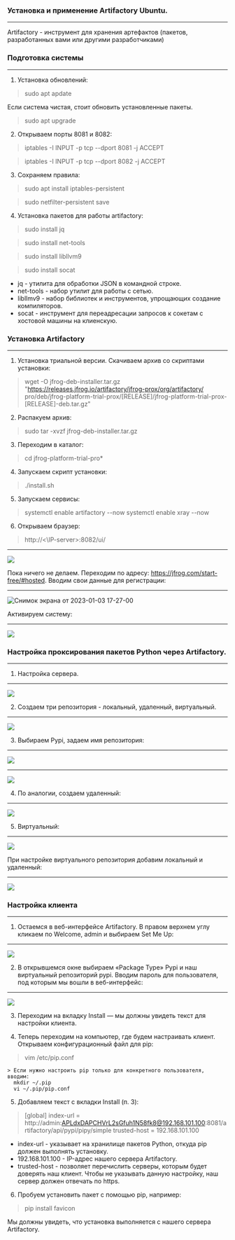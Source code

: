 ### Установка и применение Artifactory Ubuntu.
---
Artifactory - инструмент для хранения артефактов (пакетов, разработанных вами или другими разработчиками)
### Подготовка системы
---
1. Установка обновлений:
  > sudo apt apdate

   Если система чистая, стоит обновить установленные пакеты.
  > sudo apt upgrade

2. Открываем порты 8081 и 8082:
  > iptables -I INPUT -p tcp --dport 8081 -j ACCEPT

  > iptables -I INPUT -p tcp --dport 8082 -j ACCEPT


3. Сохраняем правила:
  > sudo apt install iptables-persistent

  > sudo netfilter-persistent save

4. Установка пакетов для работы artifactory:
  > sudo install jq

  > sudo install net-tools

  > sudo install libllvm9

  > sudo install socat

  * jq - утилита для обработки JSON в командной строке.
  * net-tools - набор утилит для работы с сетью.
  * libllmv9 - набор библиотек и инструментов, упрощающих создание компиляторов.
  * socat - инструмент для переадресации запросов к сокетам с хостовой машины на клиенскую.

### Установка Artifactory
---
1. Установка триальной версии. Скачиваем архив со скриптами установки:
  > wget -O jfrog-deb-installer.tar.gz "https://releases.jfrog.io/artifactory/jfrog-prox/org/artifactory/  pro/deb/jfrog-platform-trial-prox/[RELEASE]/jfrog-platform-trial-prox-[RELEASE]-deb.tar.gz"

2. Распакуем архив:
  > sudo tar -xvzf jfrog-deb-installer.tar.gz

3. Переходим в каталог:
  > cd jfrog-platform-trial-pro\*

4. Запускаем скрипт установки:
  > ./install.sh

5. Запускаем сервисы:
  > systemctl enable artifactory --now
  > systemctl enable xray --now

6. Открываем браузер:
  > http://\<\IP-server\>\:8082/ui/
---
  
  ![](https://www.dmosk.ru/img/miniinstruktions/artifactory-ubuntu/01.jpg)

  Пока ничего не делаем. Переходим по адресу: https://jfrog.com/start-free/#hosted.
  Вводим свои данные для регистрации:
  
 ---
![Снимок экрана от 2023-01-03 17-27-00](https://user-images.githubusercontent.com/95434302/210376867-8b229227-b950-415a-a9f1-1a785dc72fac.png)

  Активируем систему:
 
 ---
  ![](https://www.dmosk.ru/img/miniinstruktions/artifactory-ubuntu/03.jpg)

### Настройка проксирования пакетов Python через Artifactory.
---
1. Настройка сервера.
---

  ![](https://www.dmosk.ru/img/miniinstruktions/artifactory-ubuntu/04.jpg)

2. Создаем три репозитория - локальный, удаленный, виртуальный.
---

  ![](https://www.dmosk.ru/img/miniinstruktions/artifactory-ubuntu/05.jpg)
  
3. Выбираем Pypi, задаем имя репозитория:
---

  ![](https://www.dmosk.ru/img/miniinstruktions/artifactory-ubuntu/06.jpg)
  
---

  ![](https://www.dmosk.ru/img/miniinstruktions/artifactory-ubuntu/07.jpg)

4. По аналогии, создаем удаленный:
---

  ![](https://www.dmosk.ru/img/miniinstruktions/artifactory-ubuntu/08.jpg)

5. Виртуальный:
---

  ![](https://www.dmosk.ru/img/miniinstruktions/artifactory-ubuntu/09.jpg)

  При настройке виртуального репозитория добавим локальный и удаленный:
  
---

  ![](https://www.dmosk.ru/img/miniinstruktions/artifactory-ubuntu/10.jpg)

### Настройка клиента
---
1. Остаемся в веб-интерфейсе Artifactory. В правом верхнем углу кликаем по Welcome, admin и выбираем Set Me Up:
---

  ![](https://www.dmosk.ru/img/miniinstruktions/artifactory-ubuntu/11.jpg)

2. В открывшемся окне выбираем «Package Type» Pypi и наш виртуальный репозиторий pypi. Вводим пароль для пользователя, под которым мы вошли в веб-интерфейс:
---

  ![](https://www.dmosk.ru/img/miniinstruktions/artifactory-ubuntu/12.jpg)

3. Переходим на вкладку Install — мы должны увидеть текст для настройки клиента.

4. Теперь переходим на компьютер, где будем настраивать клиент. Открываем конфигурационный файл для pip:
  > vim /etc/pip.conf
  
    > Если нужно настроить pip только для конкретного пользователя, вводим:
      mkdir ~/.pip
      vi ~/.pip/pip.conf

5. Добавляем текст с вкладки Install (п. 3):
  > [global]
index-url = http://admin:APLdxDAPCHVrL2sGfuh1N58fk8@192.168.101.100:8081/artifactory/api/pypi/pipy/simple
trusted-host = 192.168.101.100
  * index-url - указывает на хранилище пакетов Python, откуда pip должен выполнять установку.
  * 192.168.101.100 - IP-адрес нашего сервера Artifactory.
  * trusted-host - позволяет перечислить серверы, которым будет доверять наш клиент. Чтобы не указывать данную настройку, наш сервер должен отвечать по https.

6. Пробуем установить пакет с помощью pip, например:
  > pip install favicon

  Мы должны увидеть, что установка выполняется с нашего сервера Artifactory.

